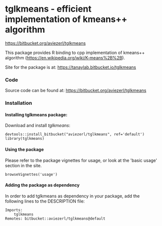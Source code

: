 # tglkmeans - efficient implementation of kmeans++ algorithm
https://bitbucket.org/aviezerl/tglkmeans

This package provides R binding to cpp implementation of kmeans++ algorithm (https://en.wikipedia.org/wiki/K-means%2B%2B).

Site for the package is at:
https://tanaylab.bitbucket.io/tglkmeans


### Code
Source code can be found at: https://bitbucket.org/aviezerl/tglkmeans


### Installation 

#### Installing tglkmeans package:
Download and install *tglkmeans*: 
```
devtools::install_bitbucket("aviezerl/tglkmeans", ref='default')
library(tglkmeans)
```

#### Using the package
Please refer to the package vignettes for usage, or look at the 'basic usage' section in the site.

```
browseVignettes('usage') 
```

#### Adding the package as dependency
In order to add tglkmeans as dependency in your package, add the following lines to the DESCRIPTION file:
```
Imports: 
	tglkmeans
Remotes: bitbucket::aviezerl/tglkmeans@default
```
